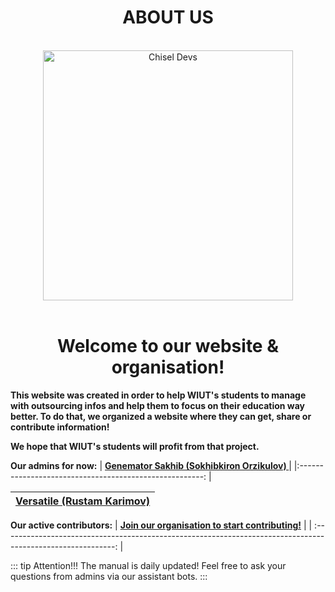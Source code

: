 <h1 align="center">ABOUT US</h1>

<br>

<div align="center">
  <img src="/assets/logo.png" height="400" width="400" alt="Chisel Devs"></div>

<br>

<h1 align="center"><b>Welcome to our website & organisation!</b></h1>

**This website was created in order to help WIUT's students to manage with outsourcing infos and help them to focus on their education way better.
To do that, we organized a website where they can get, share or contribute information!**

**We hope that WIUT's students will profit from that project.**

**Our admins for now:**
| [**Genemator Sakhib (Sokhibkiron Orzikulov) <Senior Dev>**](https://genemator.me) |
|:------------------------------------------------------: |

| [**Versatile (Rustam Karimov) <Junior Dev>**](https://t.me/rustam_karimov) |
| :------------------------------------------------------------------------: |


**Our active contributors:**
| [**Join our organisation to start contributing!**](https://github.com/chiseldevs) |
| :----------------------------------------------------------------------------------------------------------: |

::: tip Attention!!!
The manual is daily updated! Feel free to ask your questions from admins via our assistant bots.
:::
